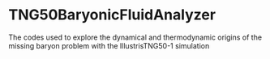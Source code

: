 # TNG50BaryonicFluidAnalyzer
The codes used to explore the dynamical and thermodynamic origins of the missing baryon problem with the IllustrisTNG50-1 simulation 
